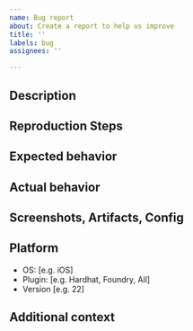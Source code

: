```yaml
---
name: Bug report
about: Create a report to help us improve
title: ''
labels: bug
assignees: ''

---
```


## Description
<!-- A clear and concise description of what the bug is. -->

## Reproduction Steps
<!--
Steps to reproduce the behavior:
1. Create a Sphinx deployment script with '...'
2. Deploy with '....'
3. See error
-->

## Expected behavior
<!-- A clear and concise description of what you expected to happen. -->

## Actual behavior
<!-- A clear and concise description of what actually happens. -->

## Screenshots, Artifacts, Config
<!--
If applicable, add screenshots, deployment artifacts, or an example Sphinx deployment script to help explain the problem.
-->

## Platform
 - OS: [e.g. iOS]
 - Plugin: [e.g. Hardhat, Foundry, All]
 - Version [e.g. 22]

## Additional context
<!-- Add any other context about the problem here. -->
